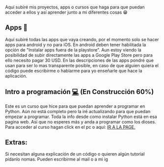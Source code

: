 Aquí subiré mis proyectos, apps o cursos que haga para que puedan acceder a ellos y así aprender junto a mi diferentes cosas :grin:

## Apps :calling:

Aquí subiré todas las apps que vaya creando, por el momento solo se hacer apps para android y no para iOS. En android deben tener habilitada la opción de "Instalar apps fuera de la playstore". Aun estoy viendo la posibilidad de subir directamente las apps a Google Play Store pero para ello necesito pagar 30 USD. En las descripciones de las apps pondré que usan para ser lo mas transparente posible, en caso de que alguien quiera el código puede escribirme o hablarme para yo enseñarle que hace la aplicación.

## Intro a programación [:computer:](https://beitey.github.io/Intro-a-Python/) (En Construcción 60%)

Este es un curso que hice para que puedan aprender a programar en Python. Aún no está completo pero la iré actualizando para que puedan empezar a programar. Toda la info desde como instalar Python está en esa pagina web. Así que no esperes más y anda a programar como los dioses. Para acceder al curso hagan click en el pc o aquí: [IR A LA PAGE.](https://beitey.github.io/Intro-a-Python/ "Intro a Python")

## Extras:

Si necesitan alguna explicación de un código o quieren algún tutorial pídanlo nomas. Pueden escribirme al mail o a mi ig
